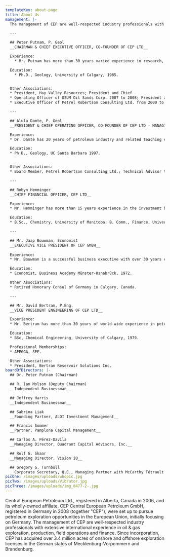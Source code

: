 ```yaml
---
templateKey: about-page
title: About Us
management: |-
  The management of CEP are well-respected industry professionals with extensive international experience in oil & gas exploration, production, field operations and finance.  

  ---  

  ## Peter Putnam, P. Geol
  __CHAIRMAN & CHIEF EXECUTIVE OFFICER, CO-FOUNDER OF CEP LTD__

  Experience:
    * Mr. Putnam has more than 30 years varied experience in research, operations (exploration, development, and thermal oil recovery), corporate management, strategic positioning, equity raising; and broad international experience covering 6 continents and over 30 countries. Dr. Putnam is a proven value creator who has led several companies, including CEP, into significant land positions in Canada, France, Australia, Germany, and Algeria.

  Education:
    * Ph.D., Geology, University of Calgary, 1985.


  Other Associations:
  * President, Hay Valley Resources; President and Chief
  * Operating Officer of OSUM Oil Sands Corp. 2007 to 2008; President and Chief
  * Executive Officer of Petrel Robertson Consulting Ltd. from 2000 to 2006.

  ---

  ## Alula Damte, P. Geol  
  __PRESIDENT & CHIEF OPERATING OFFICER, CO-FOUNDER OF CEP LTD - MANAGING DIRECTOR OF CEP GMBH__

  Experience:
  * Dr. Damte has 20 years of petroleum industry and related teaching experience with expertise in petroleum systems analysis of basins in North, East and West Africa, North and South America, Western and Central Europe, and Western Australia. Throughout his industry career, he has provided solutions to structurally complex problems at the basin to prospect scale. He is also responsible for the identification of petroleum opportunities including the eastern Germany play concept for CEP. At CEP he has been the lead negotiator for farmouts and during capital raising efforts.

  Education:
  * Ph.D., Geology, UC Santa Barbara 1997.


  Other Associations:
  * Board Member, Petrel Robertson Consulting Ltd.; Technical Advisor to the Board, SouthWest Energy (H.K.) Ltd.

  ---

  ## Robyn Hemminger 
  __CHIEF FINANCIAL OFFICER, CEP LTD__

  Experience:
  * Mr. Hemminger has more than 15 years experience in the investment business including more than 12 years in the energy investment banking sector.  Mr. Hemminger has varied experience in capital raising, mergers and acquisitions and strategic planning across the international energy spectrum including working with energy companies focused in Argentina, Australia, Azerbaijan, Brazil, Canada, Chad, Colombia, Egypt, France, Kazakhstan, Kurdistan, Libya, Mexico, Nigeria,Papua New Guinea, Poland, Romania, Trinidad, Tunisia, Turkey and Yemen.

  Education:
  * B.Sc., Chemistry, University of Manitoba; B. Comm., Finance, University of Manitoba

  ---

  ## Mr. Jaap Bouwman, Economist
  __EXECUTIVE VICE PRESIDENT OF CEP GMBH__
  
  Experience:
  * Mr. Bouwman is a successful business executive with over 30 years experience. He has a proven track record of successful operations, strong negotiator with extensive experience in building business relationships, with in-depth knowledge of multicultural business environments in Europe, North America, the Middle East, Africa and New Zealand. Mr. Bouwman has worked with CEP since August 2005.

  Education:
  * Economist, Business Academy Münster-Osnabrück, 1972.

  Other Associations:
  * Retired Honorary Consul of Germany in Calgary, Canada.

  ---

  ## Mr. David Bertram, P.Eng.
  __VICE PRESIDENT ENGINEERING OF CEP LTD__

  Experience: 
  * Mr. Bertram has more than 30 years of world-wide experience in petroleum engineering operations, oil and gas field appraisal & development planning, production forecasting, economics, reserves evaluation, and M&A. He worked in production operations and reservoir engineering for Home Oil until 1992, when he joined Shell International: worked in PDO (Muscat) on gas-condensate field appraisal and development planning and then was seconded to Maersk Oil (Copenhagen), where he managed petroleum engineering operations for the Tyra Centre in the Danish sector of the North Sea. Dave then became a partner in Adams Pearson Associates (now part of RPS Energy), where he worked as a reservoir engineering specialist on world-wide projects before starting his own reservoir engineering consulting company in 2006. Mr. Bertram joined CEP in early 2009.

  Education:
  * BSc, Chemical Engineering, University of Calgary, 1979.

  Professional Memberships: 
  * APEGGA, SPE.

  Other Associations:
  * President, Bertram Reservoir Solutions Inc.
boardOfDirectors: |-
  ## Dr. Peter Putnam (Chairman)

  ## R. Ian Molson (Deputy Chairman)
  __Independent Businessman__

  ## Jeffrey Harris
  __Independent Businessman__

  ## Sabrina Liak
  __Founding Partner, ALOI Investment Management__

  ## Francis Sommer
  __Partner, Pamplona Capital Management__

  ## Carlos A. Pérez-Davila
  __Managing Director, Quadrant Capital Advisors, Inc.__

  ## Rolf G. Skaar
  __Managing Director, Vision iO__

  ## Gregory G. Turnbull 
  __Corporate Secretary, Q.C., Managing Partner with McCarthy Tétrault LLp__
picOne: /images/uploads/whopic.jpg
picTwo: /images/uploads/Vibrator.jpg
picThree: /images/uploads/img_0477-2-.jpg
---
```

Central European Petroleum Ltd., registered in Alberta, Canada in 2006, and its wholly-owned affiliate, CEP Central European Petroleum GmbH, registered in Germany in 2008 (together "CEP"), were set up to pursue petroleum exploration opportunities in the European Union, initially focusing on Germany. The management of CEP are well-respected industry professionals with extensive international experience in oil & gas exploration, production, field operations and finance. Since incorporation, CEP has acquired over 3.4 million acres of onshore and offshore exploration licenses in the German states of Mecklenburg-Vorpommern and Brandenburg.
